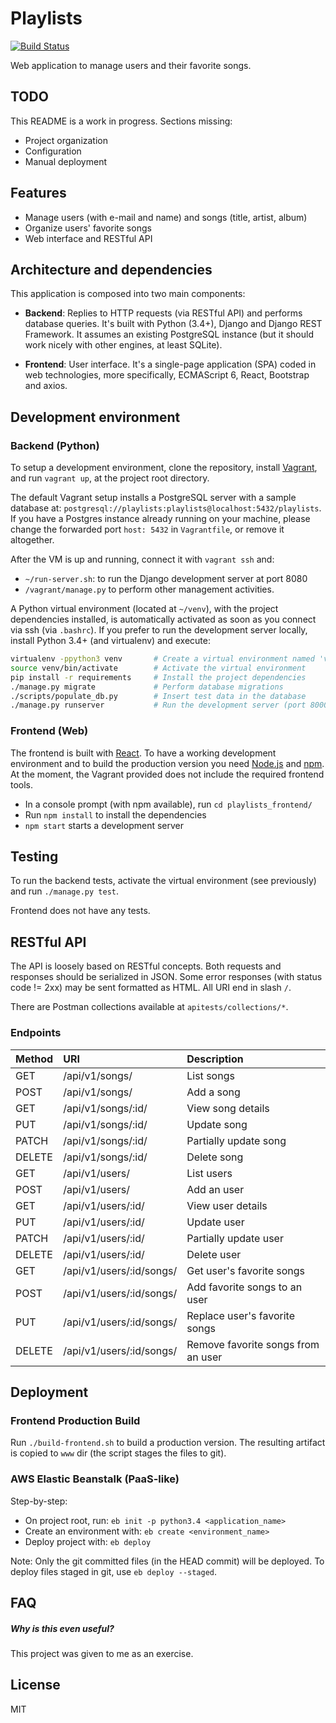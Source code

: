 # Playlists

[![Build Status](https://travis-ci.org/hjalves/playlists.svg?branch=master)](https://travis-ci.org/hjalves/playlists)

Web application to manage users and their favorite songs.


## TODO

This README is a work in progress. Sections missing:
- Project organization
- Configuration
- Manual deployment


## Features

- Manage users (with e-mail and name) and songs (title, artist, album)
- Organize users' favorite songs
- Web interface and RESTful API


## Architecture and dependencies

This application is composed into two main components:

- **Backend**: Replies to HTTP requests (via RESTful API) and performs database
queries. It's built with Python (3.4+), Django and Django REST Framework.
It assumes an existing PostgreSQL instance (but it should work nicely
with other engines, at least SQLite).

- **Frontend**: User interface. It's a single-page application (SPA) 
coded in web technologies, more specifically, ECMAScript 6, React, Bootstrap
and axios. 


## Development environment

### Backend (Python)

To setup a development environment, clone the repository,
install [Vagrant](https://www.vagrantup.com/),
and run `vagrant up`, at the project root directory.

The default Vagrant setup installs a PostgreSQL server with a sample database
at: `postgresql://playlists:playlists@localhost:5432/playlists`.
If you have a Postgres instance already running on your machine, please change
the forwarded port `host: 5432` in `Vagrantfile`, or remove it altogether.

After the VM is up and running, connect it with `vagrant ssh` and:

- `~/run-server.sh`: to run the Django development server at port 8080
- `/vagrant/manage.py` to perform other management activities.

A Python virtual environment (located at `~/venv`), with the project
dependencies installed, is automatically activated as soon as you connect
via ssh (via `.bashrc`). If you prefer to run the development server locally,
install Python 3.4+ (and virtualenv) and execute:

```bash
virtualenv -ppython3 venv       # Create a virtual environment named 'venv'
source venv/bin/activate        # Activate the virtual environment
pip install -r requirements     # Install the project dependencies
./manage.py migrate             # Perform database migrations
./scripts/populate_db.py        # Insert test data in the database
./manage.py runserver           # Run the development server (port 8000)
```

### Frontend (Web)

The frontend is built with [React](https://reactjs.org/). To have a working
development environment and to build the production version 
you need [Node.js](https://nodejs.org/) and [npm](https://www.npmjs.com/).
At the moment, the Vagrant provided does not include the required frontend
tools.

- In a console prompt (with npm available), run `cd playlists_frontend/`
- Run `npm install` to install the dependencies
- `npm start` starts a development server


## Testing

To run the backend tests, activate the virtual environment (see previously)
and run `./manage.py test`.

Frontend does not have any tests.


## RESTful API

The API is loosely based on RESTful concepts. Both requests and responses
should be serialized in JSON. Some error responses (with status code != 2xx)
may be sent formatted as HTML. All URI end in slash `/`.

There are Postman collections available at `apitests/collections/*`.

### Endpoints

| Method | URI                       | Description                        |
| ------ |:--------------------------|:-----------------------------------|
| GET    | /api/v1/songs/            | List songs                         |
| POST   | /api/v1/songs/            | Add a song                         |
| GET    | /api/v1/songs/:id/        | View song details                  |
| PUT    | /api/v1/songs/:id/        | Update song                        |
| PATCH  | /api/v1/songs/:id/        | Partially update song              |
| DELETE | /api/v1/songs/:id/        | Delete song                        |
| GET    | /api/v1/users/            | List users                         |
| POST   | /api/v1/users/            | Add an user                        |
| GET    | /api/v1/users/:id/        | View user details                  |
| PUT    | /api/v1/users/:id/        | Update user                        |
| PATCH  | /api/v1/users/:id/        | Partially update user              |
| DELETE | /api/v1/users/:id/        | Delete user                        |
| GET    | /api/v1/users/:id/songs/  | Get user's favorite songs          |
| POST   | /api/v1/users/:id/songs/  | Add favorite songs to an user      |
| PUT    | /api/v1/users/:id/songs/  | Replace user's favorite songs      |
| DELETE | /api/v1/users/:id/songs/  | Remove favorite songs from an user |


## Deployment

### Frontend Production Build

Run `./build-frontend.sh` to build a production version. The resulting
artifact is copied to `www` dir (the script stages the files to git).

### AWS Elastic Beanstalk (PaaS-like)

Step-by-step:

- On project root, run: `eb init -p python3.4 <application_name>`
- Create an environment with: `eb create <environment_name>`
- Deploy project with: `eb deploy`

Note: Only the git committed files (in the HEAD commit) will be deployed.
To deploy files staged in git, use `eb deploy --staged`.

## FAQ

##### Why is this even useful? 

This project was given to me as an exercise. 

## License

MIT

